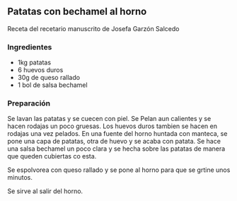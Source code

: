## Patatas con bechamel al horno

Receta del recetario manuscrito de Josefa Garzón Salcedo

### Ingredientes

- 1kg patatas
- 6 huevos duros
- 30g de queso rallado
- 1 bol de salsa bechamel

### Preparación

Se lavan las patatas y se cuecen con piel.
Se Pelan aun calientes y se hacen rodajas un poco gruesas.
Los huevos duros tambien se hacen en rodajas una vez pelados.
En una fuente del horno huntada con manteca, se pone una capa de patatas, otra de huevo y se acaba con patata.
Se hace una salsa bechamel un poco clara y se hecha sobre las patatas de manera que queden cubiertas co esta.

Se espolvorea con queso rallado y se pone al horno para que se grtine unos minutos.

Se sirve al salir del horno.


